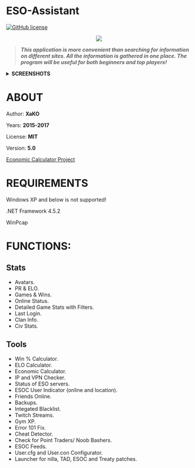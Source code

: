 # ESO-Assistant
[![GitHub license](https://img.shields.io/badge/license-MIT-blue.svg)](https://raw.githubusercontent.com/XaKOps/ESO-Assistant/master/LICENSE)
<p align="center"><img src="https://image.ibb.co/eQOeXv/ICON.png"></p>

>***This application is more convenient than searching for information on different sites.
>All the information is gathered in one place.
>The program will be useful for both beginners and top players!*** 

<details> 
  <summary><b>SCREENSHOTS</b></summary>
<img src="https://image.ibb.co/eQOeXv/ICON.png">
</details>

ABOUT
=====================
Author: <b>XaKO</b>

Years: <b>2015-2017</b>

License: <b>MIT</b>

Version: <b>5.0</b>

[Economic Calculator Project](https://github.com/XaKOps/Economic-Calculator)

REQUIREMENTS
=====================
Windows XP and below is not supported!

.NET Framework 4.5.2

WinPcap

FUNCTIONS:
=====================
Stats
-----------------------------------
* Avatars.
* PR & ELO.
* Games & Wins.
* Online Status.
* Detailed Game Stats with Filters.
* Last Login.
* Clan Info.
* Civ Stats.

Tools
-----------------------------------
* Win % Calculator.
* ELO Calculator.
* Economic Calculator.
* IP and VPN Checker.
* Status of ESO servers.
* ESOC User Indicator (online and location).
* Friends Online.
* Backups.
* Integated Blacklist.
* Twitch Streams.
* Gym XP.
* Error 101 Fix.
* Cheat Detector.
* Check for Point Traders/ Noob Bashers.
* ESOC Feeds.
* User.cfg and User.con Configurator.
* Launcher for nilla, TAD, ESOC and Treaty patches.

